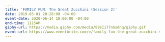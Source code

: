 ```yaml
---
title: 'FAMILY FUN: The Great Zucchini (Session 2)'
date: 2019-05-01 20:28:00 -04:00
event-date: 2020-06-14 10:00:00 -04:00
end-time: 1115AM
giphy-url: https://media.giphy.com/media/89sIi77nGsdnq/giphy.gif
event-url: https://www.eventbrite.com/e/family-fun-the-great-zucchini-session-2-tickets-92596700223
---
```


